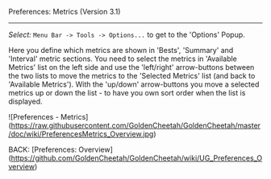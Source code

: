 Preferences: Metrics (Version 3.1)
***

_Select:_ `Menu Bar -> Tools -> Options...` to get to the 'Options' Popup.

Here you define which metrics are shown in 'Bests', 'Summary' and 'Interval' metric sections. You need to select the metrics in 'Available Metrics' list on the left side and use the 'left/right' arrow-buttons between the two lists to move the metrics to the 'Selected Metrics' list (and back to 'Available Metrics'). With the 'up/down' arrow-buttons you move a selected metrics up or down the list - to have you own sort order when the list is displayed.

![Preferences - Metrics] (https://raw.githubusercontent.com/GoldenCheetah/GoldenCheetah/master/doc/wiki/PreferencesMetrics_Overview.jpg)



BACK: [Preferences: Overview] (https://github.com/GoldenCheetah/GoldenCheetah/wiki/UG_Preferences_Overview)
